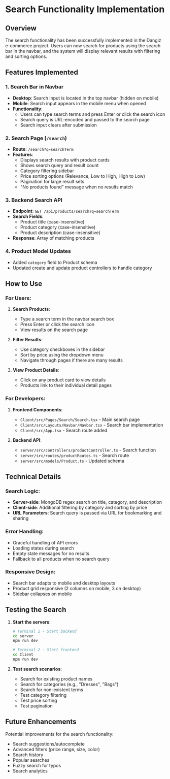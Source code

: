 # Search Functionality Implementation

## Overview
The search functionality has been successfully implemented in the Dangiz e-commerce project. Users can now search for products using the search bar in the navbar, and the system will display relevant results with filtering and sorting options.

## Features Implemented

### 1. Search Bar in Navbar
- **Desktop**: Search input is located in the top navbar (hidden on mobile)
- **Mobile**: Search input appears in the mobile menu when opened
- **Functionality**: 
  - Users can type search terms and press Enter or click the search icon
  - Search query is URL-encoded and passed to the search page
  - Search input clears after submission

### 2. Search Page (`/search`)
- **Route**: `/search?q=searchTerm`
- **Features**:
  - Displays search results with product cards
  - Shows search query and result count
  - Category filtering sidebar
  - Price sorting options (Relevance, Low to High, High to Low)
  - Pagination for large result sets
  - "No products found" message when no results match

### 3. Backend Search API
- **Endpoint**: `GET /api/products/search?q=searchTerm`
- **Search Fields**: 
  - Product title (case-insensitive)
  - Product category (case-insensitive)
  - Product description (case-insensitive)
- **Response**: Array of matching products

### 4. Product Model Updates
- Added `category` field to Product schema
- Updated create and update product controllers to handle category

## How to Use

### For Users:
1. **Search Products**:
   - Type a search term in the navbar search box
   - Press Enter or click the search icon
   - View results on the search page

2. **Filter Results**:
   - Use category checkboxes in the sidebar
   - Sort by price using the dropdown menu
   - Navigate through pages if there are many results

3. **View Product Details**:
   - Click on any product card to view details
   - Products link to their individual detail pages

### For Developers:
1. **Frontend Components**:
   - `Client/src/Pages/Search/Search.tsx` - Main search page
   - `Client/src/Layouts/Navbar/Navbar.tsx` - Search bar implementation
   - `Client/src/App.tsx` - Search route added

2. **Backend API**:
   - `server/src/controllers/productController.ts` - Search function
   - `server/src/routes/productRoutes.ts` - Search route
   - `server/src/models/Product.ts` - Updated schema

## Technical Details

### Search Logic:
- **Server-side**: MongoDB regex search on title, category, and description
- **Client-side**: Additional filtering by category and sorting by price
- **URL Parameters**: Search query is passed via URL for bookmarking and sharing

### Error Handling:
- Graceful handling of API errors
- Loading states during search
- Empty state messages for no results
- Fallback to all products when no search query

### Responsive Design:
- Search bar adapts to mobile and desktop layouts
- Product grid responsive (2 columns on mobile, 3 on desktop)
- Sidebar collapses on mobile

## Testing the Search

1. **Start the servers**:
   ```bash
   # Terminal 1 - Start backend
   cd server
   npm run dev

   # Terminal 2 - Start frontend
   cd Client
   npm run dev
   ```

2. **Test search scenarios**:
   - Search for existing product names
   - Search for categories (e.g., "Dresses", "Bags")
   - Search for non-existent terms
   - Test category filtering
   - Test price sorting
   - Test pagination

## Future Enhancements

Potential improvements for the search functionality:
- Search suggestions/autocomplete
- Advanced filters (price range, size, color)
- Search history
- Popular searches
- Fuzzy search for typos
- Search analytics 